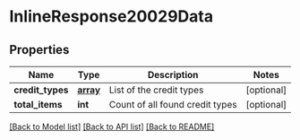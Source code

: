 # InlineResponse20029Data

## Properties
Name | Type | Description | Notes
------------ | ------------- | ------------- | -------------
**credit_types** | [**array**](array.md) | List of the credit types | [optional] 
**total_items** | **int** | Count of all found credit types | [optional] 

[[Back to Model list]](../../README.md#documentation-for-models) [[Back to API list]](../../README.md#documentation-for-api-endpoints) [[Back to README]](../../README.md)


